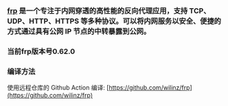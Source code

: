### [frp](https://github.com/fatedier/frp) 是一个专注于内网穿透的高性能的反向代理应用，支持 TCP、UDP、HTTP、HTTPS 等多种协议。可以将内网服务以安全、便捷的方式通过具有公网 IP 节点的中转暴露到公网。

### 当前frp版本号0.62.0

### 编译方法
使用远程仓库的 Github Action 编译: [https://github.com/wilinz/frp](https://github.com/wilinz/frp)




